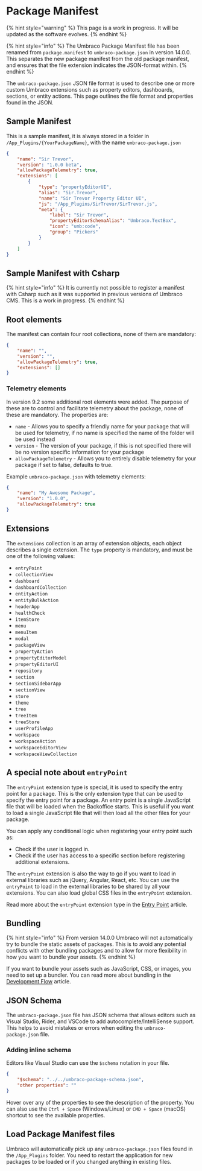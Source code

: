 # Package Manifest

{% hint style="warning" %}
This page is a work in progress. It will be updated as the software evolves.
{% endhint %}

{% hint style="info" %}
The Umbraco Package Manifest file has been renamed from `package.manifest` to `umbraco-package.json` in version 14.0.0. This separates the new package manifest from the old package manifest, and ensures that the file extension indicates the JSON-format within.
{% endhint %}

The `umbraco-package.json` JSON file format is used to describe one or more custom Umbraco extensions such as property editors, dashboards, sections, or entity actions. This page outlines the file format and properties found in the JSON.

## Sample Manifest

This is a sample manifest, it is always stored in a folder in `/App_Plugins/{YourPackageName}`, with the name `umbraco-package.json`

```json
{
    "name": "Sir Trevor",
    "version": "1.0.0 beta",
    "allowPackageTelemetry": true,
    "extensions": [
        {
            "type": "propertyEditorUI",
            "alias": "Sir.Trevor",
            "name": "Sir Trevor Property Editor UI",
            "js": "/App_Plugins/SirTrevor/SirTrevor.js",
            "meta": {
                "label": "Sir Trevor",
                "propertyEditorSchemaAlias": "Umbraco.TextBox",
                "icon": "umb:code",
                "group": "Pickers"
            }
        }
    ]
}
```

## Sample Manifest with Csharp

{% hint style="info" %}
It is currently not possible to register a manifest with Csharp such as it was supported in previous versions of Umbraco CMS. This is a work in progress.
{% endhint %}

## Root elements

The manifest can contain four root collections, none of them are mandatory:

```json
{
    "name": "",
    "version": "",
    "allowPackageTelemetry": true,
    "extensions": []
}
```

### Telemetry elements

In version 9.2 some additional root elements were added. The purpose of these are to control and facilitate telemetry about the package, none of these are mandatory. The properties are:

* `name` - Allows you to specify a friendly name for your package that will be used for telemetry, if no name is specified the name of the folder will be used instead
* `version` - The version of your package, if this is not specified there will be no version specific information for your package
* `allowPackageTelemetry` - Allows you to entirely disable telemetry for your package if set to false, defaults to true.

Example `umbraco-package.json` with telemetry elements:

```json
{
    "name": "My Awesome Package",
    "version": "1.0.0",
    "allowPackageTelemetry": true
}
```

## Extensions

The `extensions` collection is an array of extension objects, each object describes a single extension. The `type` property is mandatory, and must be one of the following values:

* `entryPoint`
* `collectionView`
* `dashboard`
* `dashboardCollection`
* `entityAction`
* `entityBulkAction`
* `headerApp`
* `healthCheck`
* `itemStore`
* `menu`
* `menuItem`
* `modal`
* `packageView`
* `propertyAction`
* `propertyEditorModel`
* `propertyEditorUI`
* `repository`
* `section`
* `sectionSidebarApp`
* `sectionView`
* `store`
* `theme`
* `tree`
* `treeItem`
* `treeStore`
* `userProfileApp`
* `workspace`
* `workspaceAction`
* `workspaceEditorView`
* `workspaceViewCollection`

## A special note about `entryPoint`

The `entryPoint` extension type is special, it is used to specify the entry point for a package. This is the only extension type that can be used to specify the entry point for a package. An entry point is a single JavaScript file that will be loaded when the Backoffice starts. This is useful if you want to load a single JavaScript file that will then load all the other files for your package.

You can apply any conditional logic when registering your entry point such as:

* Check if the user is logged in.
* Check if the user has access to a specific section before registering additional extensions.

The `entryPoint` extension is also the way to go if you want to load in external libraries such as jQuery, Angular, React, etc. You can use the `entryPoint` to load in the external libraries to be shared by all your extensions. You can also load global CSS files in the `entryPoint` extension.

Read more about the `entryPoint` extension type in the [Entry Point](entry-point.md) article.

## Bundling

{% hint style="info" %}
From version 14.0.0 Umbraco will not automatically try to bundle the static assets of packages. This is to avoid any potential conflicts with other bundling packages and to allow for more flexibility in how you want to bundle your assets.
{% endhint %}

If you want to bundle your assets such as JavaScript, CSS, or images, you need to set up a bundler. You can read more about bundling in the [Development Flow](development-flow/) article.

## JSON Schema

The `umbraco-package.json` file has JSON schema that allows editors such as Visual Studio, Rider, and VSCode to add autocomplete/IntelliSense support. This helps to avoid mistakes or errors when editing the `umbraco-package.json` file.

### Adding inline schema

Editors like Visual Studio can use the `$schema` notation in your file.

```json
{
    "$schema": "../../umbraco-package-schema.json",
    "other properties": ""
}
```

Hover over any of the properties to see the description of the property. You can also use the `Ctrl + Space` (Windows/Linux) or `CMD + Space` (macOS) shortcut to see the available properties.

## Load Package Manifest files

Umbraco will automatically pick up any `umbraco-package.json` files found in the `/App_Plugins` folder. You need to restart the application for new packages to be loaded or if you changed anything in existing files.
